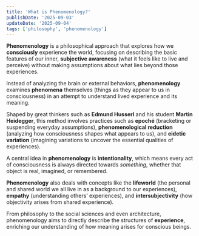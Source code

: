```yaml
---
title: 'What is Phenomenology?'
publishDate: '2025-09-03'
updateDate: '2025-09-04'
tags: ['philosophy', 'phenomenology']
---
```


**Phenomenology** is a philosophical approach that explores how we **consciously** experience the world, focusing on describing the basic features of our inner, **subjective awareness** (what it feels like to live and perceive) without making assumptions about what lies beyond those experiences.

Instead of analyzing the brain or external behaviors, **phenomenology** examines **phenomena** themselves (things as they appear to us in consciousness) in an attempt to understand lived experience and its meaning.

Shaped by great thinkers such as **Edmund Husserl** and his student **Martin Heidegger**, this method involves practices such as **epoché** (bracketing or suspending everyday assumptions), **phenomenological reduction** (analyzing how consciousness shapes what appears to us), and **eidetic variation** (imagining variations to uncover the essential qualities of experiences).

A central idea in **phenomenology** is **intentionality**, which means every act of consciousness is always directed towards _something_, whether that object is real, imagined, or remembered.

**Phenomenology** also deals with concepts like the **lifeworld** (the personal and shared world we all live in as a background to our experiences), **empathy** (understanding others’ experiences), and **intersubjectivity** (how objectivity arises from shared experience).

From philosophy to the social sciences and even architecture, phenomenology aims to directly describe the structures of **experience**, enriching our understanding of how meaning arises for conscious beings.
